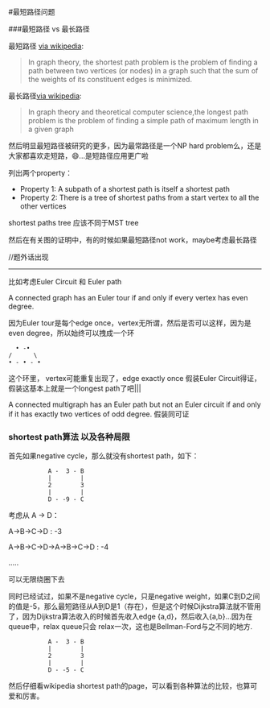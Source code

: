 #最短路径问题

###最短路径  vs  最长路径

最短路径 [via wikipedia][id1]:

>In graph theory, the shortest path problem is the problem of finding a path between two vertices (or nodes) in a graph such that the sum of the weights of its constituent edges is minimized.

最长路径[via wikipedia][id2]:


>In graph theory and theoretical computer science,the longest path problem is the problem of finding a simple path of maximum length in a given graph

[id1]:https://en.wikipedia.org/wiki/Shortest_path_problem
[id2]:https://en.wikipedia.org/wiki/Longest_path_problem

然后明显最短路径被研究的更多，因为最常路径是一个NP hard problem么，还是大家都喜欢走短路，😄...是短路径应用更广啦

列出两个property：

- Property 1:	A subpath of a shortest path is itself a shortest path- Property 2:	There is a tree of shortest paths from a start vertex to all the other vertices

shortest paths tree 应该不同于MST tree


然后在有关图的证明中，有的时候如果最短路径not work，maybe考虑最长路径

//题外话出现

----------------------------
比如考虑Euler Circuit 和 Euler path

A connected graph has an Euler tour if and only if every vertex has even degree.

因为Euler tour是每个edge once，vertex无所谓，然后是否可以这样，因为是even degree，所以始终可以拽成一个环

      • -•
    /      \
    • - • - •

这个环里， vertex可能重复出现了，edge exactly once 假装Euler Circuit得证，假装这基本上就是一个longest path了吧|||

A connected multigraph has an Euler path but not an Euler circuit if and only if it has exactly two vertices of odd degree. 
假装同可证


### shortest path算法 以及各种局限

首先如果negative cycle，那么就没有shortest path，如下：

```
		   A -  3 - B
		   |        |
		   2        3
		   |        |
		   D - -9 - C 
```
考虑从 A -> D：

A->B->C->D : -3

A->B->C->D->A->B->C->D : -4

.....

可以无限绕圈下去


同时已经试过，如果不是negative cycle，只是negative weight，如果C到D之间的值是-5，那么最短路径从A到D是1（存在），但是这个时候Dijkstra算法就不管用了，因为Dijkstra算法收入的时候首先收入edge {a,d}，然后收入{a,b}...因为在queue中，relax queue只会 relax一次，这也是Bellman-Ford与之不同的地方.


```
		   A -  3 - B
		   |        |
		   2        3
		   |        |
		   D - -5 - C 
```

			

然后仔细看wikipedia shortest path的page，可以看到各种算法的比较，也算可爱和厉害。
